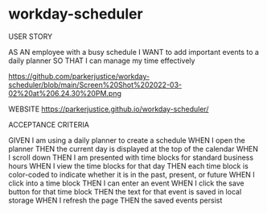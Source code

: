 # workday-scheduler

USER STORY

AS AN employee with a busy schedule
I WANT to add important events to a daily planner
SO THAT I can manage my time effectively

https://github.com/parkerjustice/workday-scheduler/blob/main/Screen%20Shot%202022-03-02%20at%206.24.30%20PM.png

WEBSITE
https://parkerjustice.github.io/workday-scheduler/

ACCEPTANCE CRITERIA 

GIVEN I am using a daily planner to create a schedule
WHEN I open the planner
THEN the current day is displayed at the top of the calendar
WHEN I scroll down
THEN I am presented with time blocks for standard business hours
WHEN I view the time blocks for that day
THEN each time block is color-coded to indicate whether it is in the past, present, or future
WHEN I click into a time block
THEN I can enter an event
WHEN I click the save button for that time block
THEN the text for that event is saved in local storage
WHEN I refresh the page
THEN the saved events persist
